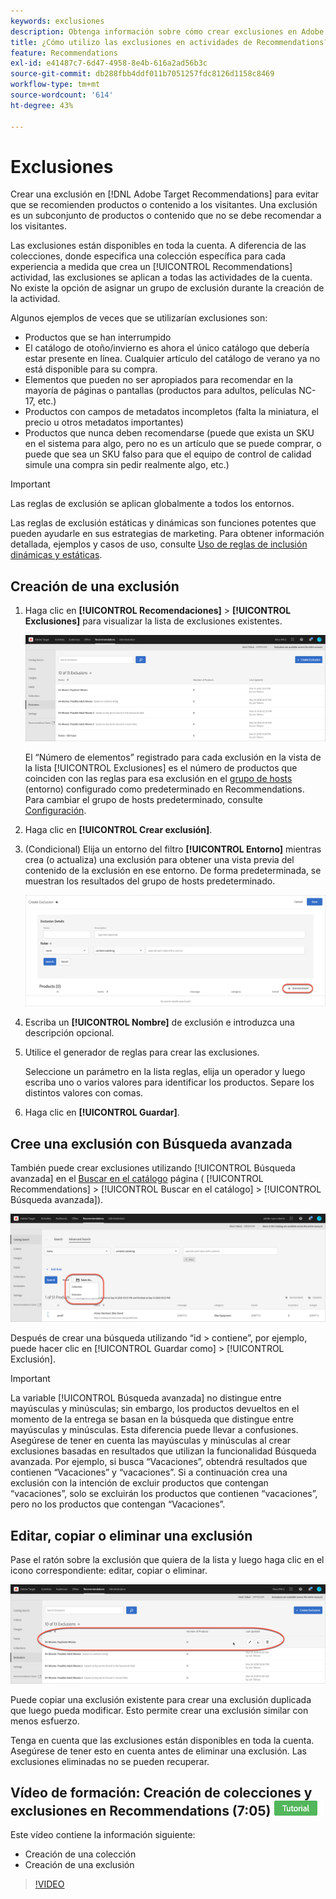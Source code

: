 ```yaml
---
keywords: exclusiones
description: Obtenga información sobre cómo crear exclusiones en Adobe [!DNL Target] Recommendations para evitar que se recomienden productos o contenido a los visitantes.
title: ¿Cómo utilizo las exclusiones en actividades de Recommendations?
feature: Recommendations
exl-id: e41487c7-6d47-4958-8e4b-616a2ad56b3c
source-git-commit: db288fbb4ddf011b7051257fdc8126d1158c8469
workflow-type: tm+mt
source-wordcount: '614'
ht-degree: 43%

---
```


# Exclusiones

Crear una exclusión en [!DNL Adobe Target Recommendations] para evitar que se recomienden productos o contenido a los visitantes. Una exclusión es un subconjunto de productos o contenido que no se debe recomendar a los visitantes.

Las exclusiones están disponibles en toda la cuenta. A diferencia de las colecciones, donde especifica una colección específica para cada experiencia a medida que crea un [!UICONTROL Recommendations] actividad, las exclusiones se aplican a todas las actividades de la cuenta. No existe la opción de asignar un grupo de exclusión durante la creación de la actividad.

Algunos ejemplos de veces que se utilizarían exclusiones son:

* Productos que se han interrumpido
* El catálogo de otoño/invierno es ahora el único catálogo que debería estar presente en línea. Cualquier artículo del catálogo de verano ya no está disponible para su compra.
* Elementos que pueden no ser apropiados para recomendar en la mayoría de páginas o pantallas (productos para adultos, películas NC-17, etc.)
* Productos con campos de metadatos incompletos (falta la miniatura, el precio u otros metadatos importantes)
* Productos que nunca deben recomendarse (puede que exista un SKU en el sistema para algo, pero no es un artículo que se puede comprar, o puede que sea un SKU falso para que el equipo de control de calidad simule una compra sin pedir realmente algo, etc.)

>[!IMPORTANT]
>
>Las reglas de exclusión se aplican globalmente a todos los entornos.
>
>Las reglas de exclusión estáticas y dinámicas son funciones potentes que pueden ayudarle en sus estrategias de marketing. Para obtener información detallada, ejemplos y casos de uso, consulte [Uso de reglas de inclusión dinámicas y estáticas](/help/main/c-recommendations/c-algorithms/use-dynamic-and-static-inclusion-rules.md#concept_4CB5C0FA705D4E449BD0B37B3D987F9F).

## Creación de una exclusión

1. Haga clic en **[!UICONTROL Recomendaciones]** > **[!UICONTROL Exclusiones]** para visualizar la lista de exclusiones existentes.

   ![](assets/exclusions_list.png)

   El “Número de elementos” registrado para cada exclusión en la vista de la lista [!UICONTROL Exclusiones] es el número de productos que coinciden con las reglas para esa exclusión en el [grupo de hosts](/help/main/administrating-target/hosts.md) (entorno) configurado como predeterminado en Recommendations. Para cambiar el grupo de hosts predeterminado, consulte [Configuración](/help/main/c-recommendations/plan-implement.md#concept_C1E1E2351413468692D6C21145EF0B84).

1. Haga clic en **[!UICONTROL Crear exclusión]**.

1. (Condicional) Elija un entorno del filtro **[!UICONTROL Entorno]** mientras crea (o actualiza) una exclusión para obtener una vista previa del contenido de la exclusión en ese entorno. De forma predeterminada, se muestran los resultados del grupo de hosts predeterminado.

   ![Crear exclusión](/help/main/c-recommendations/c-products/assets/CreateExclusion.png)

1. Escriba un **[!UICONTROL Nombre]** de exclusión e introduzca una descripción opcional.

1. Utilice el generador de reglas para crear las exclusiones.

   Seleccione un parámetro en la lista reglas, elija un operador y luego escriba uno o varios valores para identificar los productos. Separe los distintos valores con comas.

1. Haga clic en **[!UICONTROL Guardar]**.

## Cree una exclusión con Búsqueda avanzada

También puede crear exclusiones utilizando [!UICONTROL Búsqueda avanzada] en el [Buscar en el catálogo](/help/main/c-recommendations/c-products/catalog-search.md#save-as) página ( [!UICONTROL Recommendations] > [!UICONTROL Buscar en el catálogo] > [!UICONTROL Búsqueda avanzada]).

![Guardar como cuadro de diálogo](/help/main/c-recommendations/c-products/assets/save-as.png)

Después de crear una búsqueda utilizando “id > contiene”, por ejemplo, puede hacer clic en [!UICONTROL Guardar como] > [!UICONTROL Exclusión].

>[!IMPORTANT]
>
>La variable [!UICONTROL Búsqueda avanzada] no distingue entre mayúsculas y minúsculas; sin embargo, los productos devueltos en el momento de la entrega se basan en la búsqueda que distingue entre mayúsculas y minúsculas. Esta diferencia puede llevar a confusiones. Asegúrese de tener en cuenta las mayúsculas y minúsculas al crear exclusiones basadas en resultados que utilizan la funcionalidad Búsqueda avanzada. Por ejemplo, si busca “Vacaciones”, obtendrá resultados que contienen “Vacaciones” y “vacaciones”. Si a continuación crea una exclusión con la intención de excluir productos que contengan “vacaciones”, solo se excluirán los productos que contienen “vacaciones”, pero no los productos que contengan “Vacaciones”.

## Editar, copiar o eliminar una exclusión

Pase el ratón sobre la exclusión que quiera de la lista y luego haga clic en el icono correspondiente: editar, copiar o eliminar.

![Iconos al pasar el ratón por encima para una exclusión](/help/main/c-recommendations/c-products/assets/hover-exclusions.png)

Puede copiar una exclusión existente para crear una exclusión duplicada que luego pueda modificar. Esto permite crear una exclusión similar con menos esfuerzo.

Tenga en cuenta que las exclusiones están disponibles en toda la cuenta. Asegúrese de tener esto en cuenta antes de eliminar una exclusión. Las exclusiones eliminadas no se pueden recuperar.

## Vídeo de formación: Creación de colecciones y exclusiones en Recommendations (7:05) ![Distintivo del tutorial](/help/main/assets/tutorial.png)

Este vídeo contiene la información siguiente:

* Creación de una colección
* Creación de una exclusión

>[!VIDEO](https://video.tv.adobe.com/v/27689)
